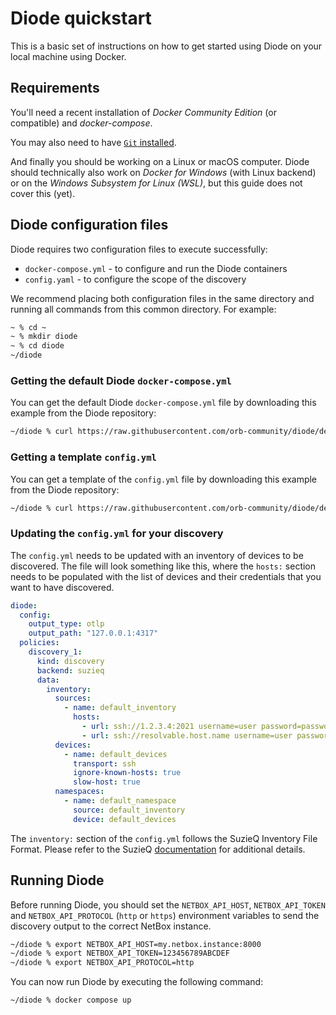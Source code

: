 # Diode quickstart

This is a basic set of instructions on how to get started using Diode on your local machine using Docker.

## Requirements

You'll need a recent installation of *Docker Community Edition* (or compatible) and *docker-compose*.

You may also need to have [`Git` installed](https://git-scm.com/downloads).

And finally you should be working on a Linux or macOS computer. Diode should technically also work on *Docker for Windows* (with Linux backend) or on the  *Windows Subsystem for Linux (WSL)*, but this guide does not cover this (yet).

## Diode configuration files

Diode requires two configuration files to execute successfully:

* `docker-compose.yml` - to configure and run the Diode containers
* `config.yaml` - to configure the scope of the discovery

We recommend placing both configuration files in the same directory and running all commands from this common directory. For example:

```bash
~ % cd ~
~ % mkdir diode
~ % cd diode
~/diode 
```

### Getting the default Diode `docker-compose.yml`

You can get the default Diode `docker-compose.yml` file by downloading this example from the Diode repository:

```bash
~/diode % curl https://raw.githubusercontent.com/orb-community/diode/develop/docker/docker-compose.yml -o docker-compose.yml
```

### Getting a template `config.yml`

You can get a template of the `config.yml` file by downloading this example from the Diode repository:

```bash
~/diode % curl https://raw.githubusercontent.com/orb-community/diode/develop/docker/config.yml -o config.yml
```

### Updating the `config.yml` for your discovery

The `config.yml` needs to be updated with an inventory of devices to be discovered. The file will look something like this, where the `hosts:` section needs to be populated with the list of devices and their credentials that you want to have discovered.

```yaml
diode:
  config:
    output_type: otlp
    output_path: "127.0.0.1:4317"
  policies:  
    discovery_1:
      kind: discovery
      backend: suzieq
      data:   
        inventory: 
          sources:
            - name: default_inventory
              hosts:
                - url: ssh://1.2.3.4:2021 username=user password=password
                - url: ssh://resolvable.host.name username=user password=password
          devices:
            - name: default_devices
              transport: ssh
              ignore-known-hosts: true
              slow-host: true
          namespaces:
            - name: default_namespace
              source: default_inventory
              device: default_devices
```

The `inventory:` section of the `config.yml` follows the SuzieQ Inventory File Format. Please refer to the SuzieQ [documentation](https://suzieq.readthedocs.io/en/latest/inventory/) for additional details.

## Running Diode

Before running Diode, you should set the `NETBOX_API_HOST`, `NETBOX_API_TOKEN` and `NETBOX_API_PROTOCOL` (`http` or `https`) environment variables to send the discovery output to the correct NetBox instance.

```bash
~/diode % export NETBOX_API_HOST=my.netbox.instance:8000
~/diode % export NETBOX_API_TOKEN=123456789ABCDEF
~/diode % export NETBOX_API_PROTOCOL=http
```

You can now run Diode by executing the following command:

```bash
~/diode % docker compose up
```
